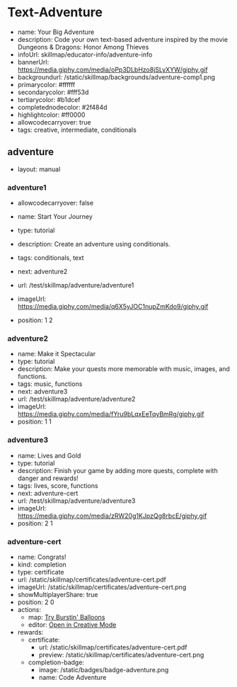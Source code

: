 # Text-Adventure
* name: Your Big Adventure
* description: Code your own text-based adventure inspired by the movie Dungeons & Dragons: Honor Among Thieves
* infoUrl: skillmap/educator-info/adventure-info
* bannerUrl: https://media.giphy.com/media/oPp3DLbHzo8jSLyXYW/giphy.gif
* backgroundurl: /static/skillmap/backgrounds/adventure-comp1.png
* primarycolor: #ffffff
* secondarycolor: #fff53d
* tertiarycolor: #b1dcef
* completednodecolor: #2f484d
* highlightcolor: #ff0000
* allowcodecarryover: true
* tags: creative, intermediate, conditionals


## adventure
* layout: manual


### adventure1
* allowcodecarryover: false

* name: Start Your Journey
* type: tutorial
* description: Create an adventure using conditionals.
* tags: conditionals, text
* next: adventure2
* url: /test/skillmap/adventure/adventure1
* imageUrl: https://media.giphy.com/media/q6X5yJOC1nupZmKdo9/giphy.gif
* position: 1 2



### adventure2
* name: Make it Spectacular
* type: tutorial
* description: Make your quests more memorable with music, images, and functions.
* tags: music, functions
* next: adventure3
* url: /test/skillmap/adventure/adventure2
* imageUrl: https://media.giphy.com/media/fYru9bLqxEeTqyBmRg/giphy.gif
* position: 1 1


### adventure3
* name: Lives and Gold
* type: tutorial
* description: Finish your game by adding more quests, complete with danger and rewards!
* tags: lives, score, functions
* next: adventure-cert
* url: /test/skillmap/adventure/adventure3
* imageUrl: https://media.giphy.com/media/zRW20g1KJpzQg8rbcE/giphy.gif
* position: 2 1




### adventure-cert
* name: Congrats!
* kind: completion
* type: certificate
* url: /static/skillmap/certificates/adventure-cert.pdf
* imageUrl: /static/skillmap/certificates/adventure-cert.png
* showMultiplayerShare: true
* position: 2 0
* actions:
    * map: [Try Burstin' Balloons](/skillmap/balloon)
    * editor: [Open in Creative Mode](/)
* rewards:
    * certificate:
        * url: /static/skillmap/certificates/adventure-cert.pdf
        * preview: /static/skillmap/certificates/adventure-cert.png
    * completion-badge:
        * image: /static/badges/badge-adventure.png
        * name: Code Adventure
